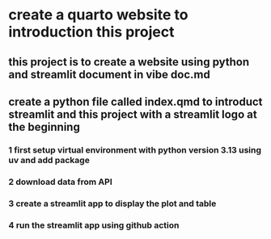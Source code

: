 
# create a quarto website to introduction this project

## this project is to create a website using python and streamlit document in vibe doc.md

## create a python file called index.qmd to introduct streamlit and this project with a streamlit logo at the beginning

### 1 first setup virtual environment with python version 3.13 using uv and add package


### 2 download data from API


### 3 create a streamlit app to display the plot and table


### 4 run the streamlit app using github action